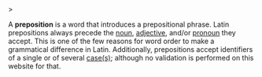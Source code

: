 <!-- markdownlint-disable MD041 -->>
A **preposition** is a word that introduces a prepositional phrase. Latin prepositions always precede the [noun](nomen.md), [adjective](adiectivum.md), and/or [pronoun](pronomen.md) they accept. This is one of the few reasons for word order to make a grammatical difference in Latin. Additionally, prepositions accept identifiers of a single or of several [case(s)](casus.md); although no validation is performed on this website for that.
